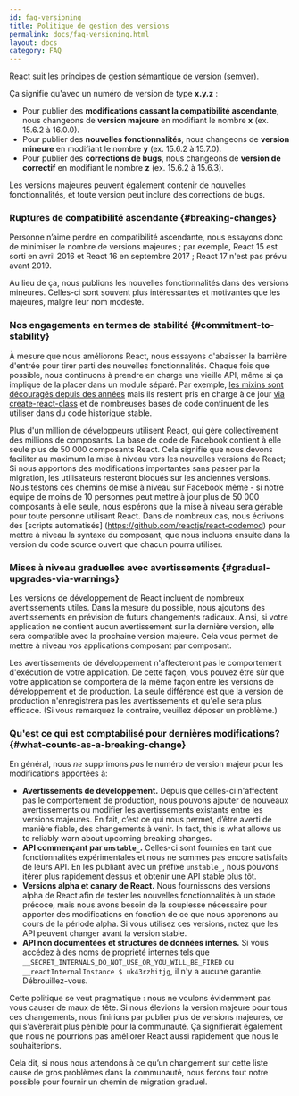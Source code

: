 ```yaml
---
id: faq-versioning
title: Politique de gestion des versions  
permalink: docs/faq-versioning.html
layout: docs
category: FAQ
---
```


React suit les principes de [gestion sémantique de version (semver)](https://semver.org/lang/fr/).

Ça signifie qu'avec un numéro de version de type **x.y.z** :

* Pour publier des **modifications cassant la compatibilité ascendante**, nous changeons de **version majeure** en modifiant le nombre **x** (ex. 15.6.2 à 16.0.0).
* Pour publier des **nouvelles fonctionnalités**, nous changeons de **version mineure** en modifiant le nombre **y** (ex. 15.6.2 à 15.7.0).
* Pour publier des **corrections de bugs**, nous changeons de **version de correctif** en modifiant le nombre **z** (ex. 15.6.2 à 15.6.3).

Les versions majeures peuvent également contenir de nouvelles fonctionnalités, et toute version peut inclure des corrections de bugs.  

### Ruptures de compatibilité ascendante {#breaking-changes}

Personne n’aime perdre en compatibilité ascendante, nous essayons donc de minimiser le nombre de versions majeures ; par exemple, React 15 est sorti en avril 2016 et React 16 en septembre 2017 ; React 17 n'est pas prévu avant 2019. 

Au lieu de ça, nous publions les nouvelles fonctionnalités dans des versions mineures. Celles-ci sont souvent plus intéressantes et motivantes que les majeures, malgré leur nom modeste.

### Nos engagements en termes de stabilité {#commitment-to-stability}

À mesure que nous améliorons React, nous essayons d'abaisser la barrière d'entrée pour tirer parti des nouvelles fonctionnalités. Chaque fois que possible, nous continuons à prendre en charge une vieille API, même si ça implique de la placer dans un module séparé. Par exemple, [les mixins sont découragés depuis des années](/blog/2016/07/13/mixins-considered-harmful.html) mais ils restent pris en charge à ce jour [via create-react-class](/docs/react-without-es6.html#mixins) et de nombreuses bases de code continuent de les utiliser dans du code historique stable.

Plus d'un million de développeurs utilisent React, qui gère collectivement des millions de composants. La base de code de Facebook contient à elle seule plus de 50 000 composants React.
Cela signifie que nous devons faciliter au maximum la mise à niveau vers les nouvelles versions de React; Si nous apportons des modifications importantes sans passer par la migration, les utilisateurs resteront bloqués sur les anciennes versions. Nous testons ces chemins de mise à niveau sur Facebook même - si notre équipe de moins de 10 personnes peut mettre à jour plus de 50 000 composants à elle seule, nous espérons que la mise à niveau sera gérable pour toute personne utilisant React. Dans de nombreux cas, nous écrivons des [scripts automatisés] (https://github.com/reactjs/react-codemod) pour mettre à niveau la syntaxe du composant, que nous incluons ensuite dans la version du code source ouvert que chacun pourra utiliser.  

### Mises à niveau graduelles avec avertissements {#gradual-upgrades-via-warnings}

Les versions de développement de React incluent de nombreux avertissements utiles. Dans la mesure du possible, nous ajoutons des avertissements en prévision de futurs changements radicaux. Ainsi, si votre application ne contient aucun avertissement sur la dernière version, elle sera compatible avec la prochaine version majeure. Cela vous permet de mettre à niveau vos applications composant par composant.

Les avertissements de développement n'affecteront pas le comportement d'exécution de votre application. De cette façon, vous pouvez être sûr que votre application se comportera de la même façon entre les versions de développement et de production. La seule différence est que la version de production n'enregistrera pas les avertissements et qu'elle sera plus efficace. (Si vous remarquez le contraire, veuillez déposer un problème.)  

### Qu'est ce qui est comptabilisé pour dernières modifications? {#what-counts-as-a-breaking-change}

En général, nous *ne* supprimons *pas* le numéro de version majeur pour les modifications apportées à:

* **Avertissements de développement.** Depuis que celles-ci n'affectent pas le comportement de production, nous pouvons ajouter de nouveaux avertissements ou modifier les avertissements existants entre les versions majeures. En fait, c’est ce qui nous permet, d’être averti de manière fiable, des changements à venir. In fact, this is what allows us to reliably warn about upcoming breaking changes.
* **API commençant par `unstable_`.** Celles-ci sont fournies en tant que fonctionnalités expérimentales  et nous ne sommes pas encore satisfaits de leurs API. En les publiant avec un préfixe `unstable_`, nous pouvons itérer plus rapidement dessus et obtenir une API stable plus tôt.
* **Versions alpha et canary de React.** 
Nous fournissons des versions alpha de React afin de tester les nouvelles fonctionnalités à un stade précoce, mais nous avons besoin de la souplesse nécessaire pour apporter des modifications en fonction de ce que nous apprenons au cours de la période alpha. Si vous utilisez ces versions, notez que les API peuvent changer avant la version stable.
* **API non documentées et structures de données internes.** Si vous accédez à des noms de propriété internes tels que `__SECRET_INTERNALS_DO_NOT_USE_OR_YOU_WILL_BE_FIRED` ou` __reactInternalInstance $ uk43rzhitjg`, il n'y a aucune garantie. Débrouillez-vous.

Cette politique se veut pragmatique : nous ne voulons évidemment pas vous causer de maux de tête. Si nous élevions la version majeure pour tous ces changements, nous finirions par publier plus de versions majeures, ce qui s'avèrerait plus pénible pour la communauté. Ça signifierait également que nous ne pourrions pas améliorer React aussi rapidement que nous le souhaiterions.

Cela dit, si nous nous attendons à ce qu’un changement sur cette liste cause de gros problèmes dans la communauté, nous ferons tout notre possible pour fournir un chemin de migration graduel.
